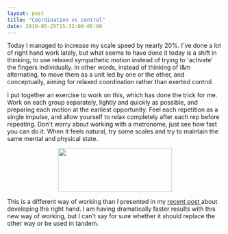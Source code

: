```yaml
---
layout: post
title: "Coordination vs control"
date: 2010-05-25T15:32:00-05:00
---
```


Today I managed to increase my scale speed by nearly 20%. I've done a lot of right hand work lately, but what seems to have done it today is a shift in thinking, to use relaxed sympathetic motion instead of trying to 'activate' the fingers individually. In other words, instead of thinking of i&amp;m alternating, to move them as a unit led by one or the other, and conceptually, aiming for relaxed coordination rather than exerted control.


I put together an exercise to work on this, which has done the trick for me. Work on each group separately, lightly and quickly as possible, and preparing each motion at the earliest opportunity. Feel each repetition as a single impulse, and allow yourself to relax completely after each rep before repeating. Don't worry about working with a metronome, just see how fast you can do it. When it feels natural, try some scales and try to maintain the same mental and physical state.


<a onblur="try {parent.deselectBloggerImageGracefully();} catch(e) {}" href="http://1.bp.blogspot.com/_dK9SZTXldmc/S_w1UxWHhWI/AAAAAAAAABE/jZclBCJF_5Y/s1600/exercise.gif"><img style="display: block; margin: 0px auto 10px; text-align: center; cursor: pointer; width: 266px; height: 102px;" src="http://1.bp.blogspot.com/_dK9SZTXldmc/S_w1UxWHhWI/AAAAAAAAABE/jZclBCJF_5Y/s400/exercise.gif" alt="" id="BLOGGER_PHOTO_ID_5475309877935441250" border="0" /></a>


This is a different way of working than I presented in my <a href="http://williamsguitarblog.blogspot.com/2010/03/developing-right-hand.html">recent post </a>about developing the right hand. I am having dramatically faster results with this new way of working, but I can't say for sure whether it should replace the other way or be used in tandem.

